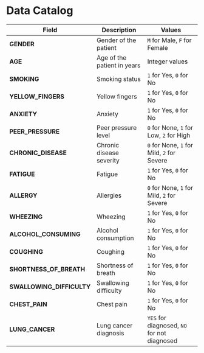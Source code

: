 # Data Catalog


| **Field**             | **Description**                              | **Values**                                                   |
|-----------------------|----------------------------------------------|---------------------------------------------------------------|
| **GENDER**            | Gender of the patient                       | `M` for Male, `F` for Female                                 |
| **AGE**               | Age of the patient in years                 | Integer values                                               |
| **SMOKING**           | Smoking status                              | `1` for Yes, `0` for No                                      |
| **YELLOW_FINGERS**    | Yellow fingers                              | `1` for Yes, `0` for No                                      |
| **ANXIETY**           | Anxiety                                     | `1` for Yes, `0` for No                                      |
| **PEER_PRESSURE**     | Peer pressure level                         | `0` for None, `1` for Low, `2` for High                      |
| **CHRONIC_DISEASE**   | Chronic disease severity                    | `0` for None, `1` for Mild, `2` for Severe                   |
| **FATIGUE**           | Fatigue                                      | `1` for Yes, `0` for No                                      |
| **ALLERGY**           | Allergies                                    | `0` for None, `1` for Mild, `2` for Severe                   |
| **WHEEZING**          | Wheezing                                     | `1` for Yes, `0` for No                                      |
| **ALCOHOL_CONSUMING** | Alcohol consumption                          | `1` for Yes, `0` for No                                      |
| **COUGHING**          | Coughing                                     | `1` for Yes, `0` for No                                      |
| **SHORTNESS_OF_BREATH** | Shortness of breath                        | `1` for Yes, `0` for No                                      |
| **SWALLOWING_DIFFICULTY** | Swallowing difficulty                    | `1` for Yes, `0` for No                                      |
| **CHEST_PAIN**        | Chest pain                                  | `1` for Yes, `0` for No                                      |
| **LUNG_CANCER**       | Lung cancer diagnosis                        | `YES` for diagnosed, `NO` for not diagnosed                  |
